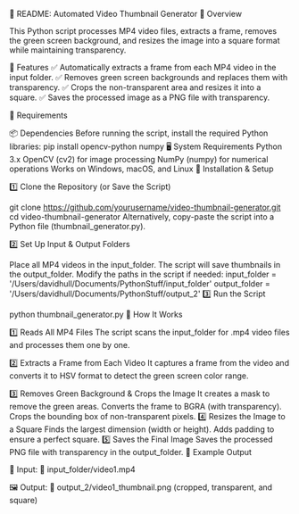 📌 README: Automated Video Thumbnail Generator
🔹 Overview

This Python script processes MP4 video files, extracts a frame, removes the green screen background, and resizes the image into a square format while maintaining transparency.

🚀 Features
✅ Automatically extracts a frame from each MP4 video in the input folder.
✅ Removes green screen backgrounds and replaces them with transparency.
✅ Crops the non-transparent area and resizes it into a square.
✅ Saves the processed image as a PNG file with transparency.

🔹 Requirements

📦 Dependencies
Before running the script, install the required Python libraries:
pip install opencv-python numpy
🖥️ System Requirements
Python 3.x
OpenCV (cv2) for image processing
NumPy (numpy) for numerical operations
Works on Windows, macOS, and Linux
🔹 Installation & Setup

1️⃣ Clone the Repository (or Save the Script)

git clone https://github.com/yourusername/video-thumbnail-generator.git
cd video-thumbnail-generator
Alternatively, copy-paste the script into a Python file (thumbnail_generator.py).

2️⃣ Set Up Input & Output Folders

Place all MP4 videos in the input_folder.
The script will save thumbnails in the output_folder.
Modify the paths in the script if needed:
input_folder = '/Users/davidhull/Documents/PythonStuff/input_folder'
output_folder = '/Users/davidhull/Documents/PythonStuff/output_2'
3️⃣ Run the Script

python thumbnail_generator.py
🔹 How It Works

1️⃣ Reads All MP4 Files
The script scans the input_folder for .mp4 video files and processes them one by one.

2️⃣ Extracts a Frame from Each Video
It captures a frame from the video and converts it to HSV format to detect the green screen color range.

3️⃣ Removes Green Background & Crops the Image
It creates a mask to remove the green areas.
Converts the frame to BGRA (with transparency).
Crops the bounding box of non-transparent pixels.
4️⃣ Resizes the Image to a Square
Finds the largest dimension (width or height).
Adds padding to ensure a perfect square.
5️⃣ Saves the Final Image
Saves the processed PNG file with transparency in the output_folder.
🔹 Example Output

🎥 Input:
📁 input_folder/video1.mp4

🖼️ Output:
📁 output_2/video1_thumbnail.png (cropped, transparent, and square)
